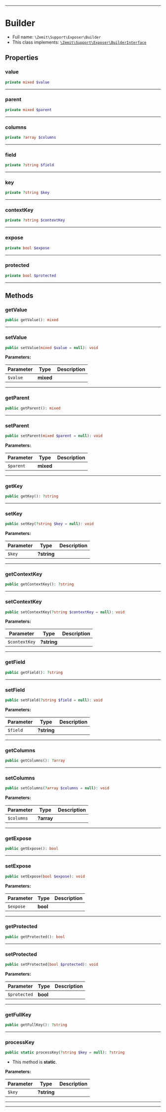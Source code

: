 ***

# Builder





* Full name: `\Zemit\Support\Exposer\Builder`
* This class implements:
[`\Zemit\Support\Exposer\BuilderInterface`](./BuilderInterface.md)



## Properties


### value



```php
private mixed $value
```






***

### parent



```php
private mixed $parent
```






***

### columns



```php
private ?array $columns
```






***

### field



```php
private ?string $field
```






***

### key



```php
private ?string $key
```






***

### contextKey



```php
private ?string $contextKey
```






***

### expose



```php
private bool $expose
```






***

### protected



```php
private bool $protected
```






***

## Methods


### getValue



```php
public getValue(): mixed
```












***

### setValue



```php
public setValue(mixed $value = null): void
```








**Parameters:**

| Parameter | Type | Description |
|-----------|------|-------------|
| `$value` | **mixed** |  |





***

### getParent



```php
public getParent(): mixed
```












***

### setParent



```php
public setParent(mixed $parent = null): void
```








**Parameters:**

| Parameter | Type | Description |
|-----------|------|-------------|
| `$parent` | **mixed** |  |





***

### getKey



```php
public getKey(): ?string
```












***

### setKey



```php
public setKey(?string $key = null): void
```








**Parameters:**

| Parameter | Type | Description |
|-----------|------|-------------|
| `$key` | **?string** |  |





***

### getContextKey



```php
public getContextKey(): ?string
```












***

### setContextKey



```php
public setContextKey(?string $contextKey = null): void
```








**Parameters:**

| Parameter | Type | Description |
|-----------|------|-------------|
| `$contextKey` | **?string** |  |





***

### getField



```php
public getField(): ?string
```












***

### setField



```php
public setField(?string $field = null): void
```








**Parameters:**

| Parameter | Type | Description |
|-----------|------|-------------|
| `$field` | **?string** |  |





***

### getColumns



```php
public getColumns(): ?array
```












***

### setColumns



```php
public setColumns(?array $columns = null): void
```








**Parameters:**

| Parameter | Type | Description |
|-----------|------|-------------|
| `$columns` | **?array** |  |





***

### getExpose



```php
public getExpose(): bool
```












***

### setExpose



```php
public setExpose(bool $expose): void
```








**Parameters:**

| Parameter | Type | Description |
|-----------|------|-------------|
| `$expose` | **bool** |  |





***

### getProtected



```php
public getProtected(): bool
```












***

### setProtected



```php
public setProtected(bool $protected): void
```








**Parameters:**

| Parameter | Type | Description |
|-----------|------|-------------|
| `$protected` | **bool** |  |





***

### getFullKey



```php
public getFullKey(): ?string
```












***

### processKey



```php
public static processKey(?string $key = null): ?string
```



* This method is **static**.




**Parameters:**

| Parameter | Type | Description |
|-----------|------|-------------|
| `$key` | **?string** |  |





***


***
